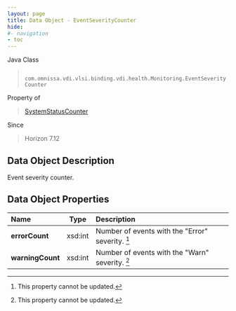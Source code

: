 ```yaml
---
layout: page
title: Data Object - EventSeverityCounter
hide:
#- navigation
- toc
---
```






Java Class
> ` com.omnissa.vdi.vlsi.binding.vdi.health.Monitoring.EventSeverityCounter`

Property of
> [SystemStatusCounter](vdi.health.Monitoring.SystemStatusCounter.md#field_detail)

Since
> Horizon 7.12


## Data Object Description

Event severity counter.

## Data Object Properties

 Name | Type | Description
:---|:---:|:---
**errorCount**|  xsd:int|  Number of events with the "Error" severity. [^2]
**warningCount**|  xsd:int|  Number of events with the "Warn" severity. [^2]


 


[^2]: This property cannot be updated.
